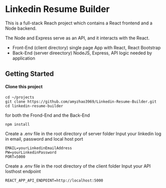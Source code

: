 # Linkedin Resume Builder

This is a full-stack Reach project which contains a React frontend and a Node backend. 

The Node and Express serve as an API, and it interacts with the React. 

* Front-End (client directory) single page App with React, React Bootstrap
* Back-End (server direectory) NodeJS, Express, API logic needed by application

## Getting Started
#### Clone this project
```
cd ~/projects
git clone https://github.com/amyzhao3969/Linkedin-Resume-Builder.git
cd linkedin-resume-builder
```

for both the Frond-End and the Back-End
```
npm install
```

Create a .env file in the root directory of server folder
Input your linkedin log in email, password and local host port 
```
EMAIL=yourLinkedinEmailAddress
PW=yourLinkedinPassword
PORT=5000
```

Create a .env file in the root directory of the client folder
Input your API losthost endpoint
```
REACT_APP_API_ENDPOINT=http://localhost:5000
```





